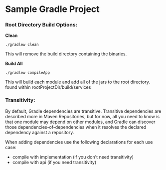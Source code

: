 # Sample Gradle Project

### Root Directory Build Options:
**Clean**
```
./gradlew clean
```
This will remove the build directory containing the binaries.

**Build All**
```
./gradlew compileApp
```
This will build each module and add all of the jars to the root directory. found within rootProjectDir/build/services
  
### Transitivity:

By default, Gradle dependencies are transitive. 
Transitive dependencies are described more in Maven Repositories, 
but for now, all you need to know is that 
one module may depend on other modules, and Gradle can discover 
those dependencies-of-dependencies when it resolves the declared dependency 
against a repository.

When adding dependencies use the following declarations for each use case:
  - compile with implementation (if you don't need transitivity)
  - compile with api (if you need transitivity)
